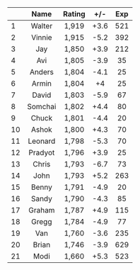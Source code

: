 | |Name|Rating|+/-|Exp|
|-|:--:|:----:|:-:|:-:|
|1|Walter|1,919|+3.6|521|
|2|Vinnie|1,915|-5.2|392|
|3|Jay|1,850|+3.9|212|
|4|Avi|1,805|-3.9|35|
|5|Anders|1,804|-4.1|25|
|6|Armin|1,804|+4|25|
|7|David|1,803|-5.9|67|
|8|Somchai|1,802|+4.4|80|
|9|Chuck|1,801|-4.4|20|
|10|Ashok|1,800|+4.3|70|
|11|Leonard|1,798|-5.3|70|
|12|Pradyot|1,796|+3.9|25|
|13|Chris|1,793|-6.7|73|
|14|John|1,793|+5.2|263|
|15|Benny|1,791|-4.9|20|
|16|Sandy|1,790|-4.3|85|
|17|Graham|1,787|+4.9|115|
|18|Gregg|1,784|-4.9|77|
|19|Van|1,760|-3.6|235|
|20|Brian|1,746|-3.9|629|
|21|Modi|1,660|+5.3|523|
